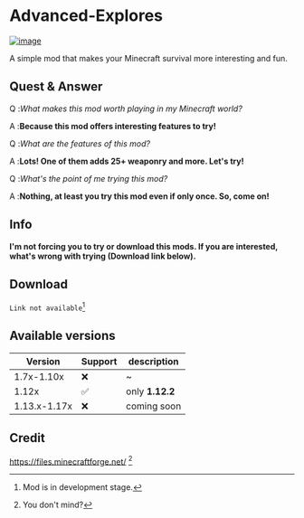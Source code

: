 # Advanced-Explores
[![image](https://www.linkpicture.com/q/20211019_124544.png)](https://www.linkpicture.com/view.php?img=LPic616e5531d8fbe909319473)

A simple mod that makes your Minecraft survival more interesting and fun.

## Quest & Answer

Q :*What makes this mod worth playing in my Minecraft world?* 

A :**Because this mod offers interesting features to try!**

Q :*What are the features of this mod?*

A :**Lots! One of them adds 25+ weaponry and more. Let's try!**

Q :*What's the point of me trying this mod?*

A :**Nothing, at least you try this mod even if only once. So, come on!**

## Info
**I'm not forcing you to try or download this mods. If you are interested, what's wrong with trying (Download link below).**

## Download
`Link not available`[^1]

## Available versions
| Version | Support | description |
|---------|---------|------------|
|1.7x-1.10x|❌|~|
|1.12x|✅|only **1.12.2**|
|1.13.x-1.17x|❌|coming soon|

## Credit
https://files.minecraftforge.net/ [^2]

[^1]: Mod is in development stage.
[^2]: You don't mind?
